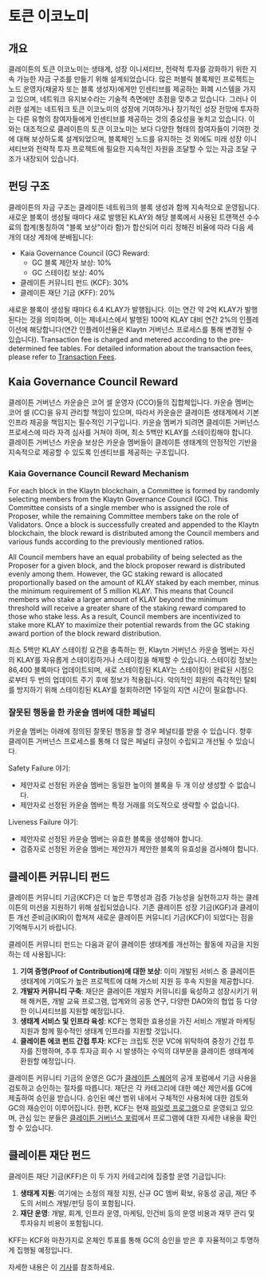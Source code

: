 # 토큰 이코노미

## 개요 <a id="overview"></a>

클레이튼의 토큰 이코노미는 생태계, 성장 이니셔티브, 전략적 투자를 강화하기 위한 지속 가능한 자금 구조를 만들기 위해 설계되었습니다. 많은 퍼블릭 블록체인 프로젝트는 노드 운영자(채굴자 또는 블록 생성자)에게만 인센티브를 제공하는 화폐 시스템을 가지고 있으며, 네트워크 유지보수라는 기술적 측면에만 초점을 맞추고 있습니다. 그러나 이러한 설계는 네트워크 토큰 이코노미의 성장에 기여하거나 장기적인 성장 전망에 투자하는 다른 유형의 참여자들에게 인센티브를 제공하는 것의 중요성을 놓치고 있습니다. 이와는 대조적으로 클레이튼의 토큰 이코노미는 보다 다양한 형태의 참여자들이 기여한 것에 대해 보상하도록 설계되었으며, 블록체인 노드를 유지하는 것 외에도 미래 성장 이니셔티브와 전략적 투자 프로젝트에 필요한 지속적인 자원을 조달할 수 있는 자금 조달 구조가 내장되어 있습니다.

## 펀딩 구조 <a id="funding-structure"></a>

클레이튼의 자금 구조는 클레이튼 네트워크의 블록 생성과 함께 지속적으로 운영됩니다. 새로운 블록이 생성될 때마다 새로 발행된 KLAY와 해당 블록에서 사용된 트랜잭션 수수료의 합계(통칭하여 "블록 보상"이라 함)가 합산되어 미리 정해진 비율에 따라 다음 세 개의 대상 계좌에 분배됩니다:

- Kaia Governance Council (GC) Reward:
  - GC 블록 제안자 보상: 10%
  - GC 스테이킹 보상: 40%
- 클레이튼 커뮤니티 펀드 (KCF): 30%
- 클레이튼 재단 기금 (KFF): 20%

새로운 블록이 생성될 때마다 6.4 KLAY가 발행됩니다. 이는 연간 약 2억 KLAY가 발행된다는 것을 의미하며, 이는 제네시스에서 발행된 100억 KLAY 대비 연간 2%의 인플레이션에 해당합니다(연간 인플레이션율은 Klaytn 거버넌스 프로세스를 통해 변경될 수 있습니다). Transaction fee is charged and metered according to the pre-determined fee tables. For detailed information about the transaction fees, please refer to [Transaction Fees](transaction-fees/transaction-fees.md).

## Kaia Governance Council Reward <a id="kaia-governance-council-reward"></a>

클레이튼 거버넌스 카운슬은 코어 셀 운영자 (CCO)들의 집합체입니다. 카운슬 멤버는 코어 셀 (CC)을 유지 관리할 책임이 있으며, 따라서 카운슬은 클레이튼 생태계에서 기본 인프라 제공을 책임지는 필수적인 기구입니다. 카운슬 멤버가 되려면 클레이튼 거버넌스 프로세스에 따라 자격 심사를 거쳐야 하며, 최소 5백만 KLAY를 스테이킹해야 합니다. 클레이튼 거버넌스 카운슬 보상은 카운슬 멤버들이 클레이튼 생태계의 안정적인 기반을 지속적으로 제공할 수 있도록 인센티브를 제공하는 구조입니다.

### Kaia Governance Council Reward Mechanism <a id="kaia-governance-council-reward-mechanism"></a>

For each block in the Klaytn blockchain, a Committee is formed by randomly selecting members from the Klaytn Governance Council (GC). This Committee consists of a single member who is assigned the role of Proposer, while the remaining Committee members take on the role of Validators. Once a block is successfully created and appended to the Klaytn blockchain, the block reward is distributed among the Council members and various funds according to the previously mentioned ratios.

All Council members have an equal probability of being selected as the Proposer for a given block, and the block proposer reward is distributed evenly among them. However, the GC staking reward is allocated proportionally based on the amount of KLAY staked by each member, minus the minimum requirement of 5 million KLAY. This means that Council members who stake a larger amount of KLAY beyond the minimum threshold will receive a greater share of the staking reward compared to those who stake less. As a result, Council members are incentivized to stake more KLAY to maximize their potential rewards from the GC staking award portion of the block reward distribution.

최소 5백만 KLAY 스테이킹 요건을 충족하는 한, Klaytn 거버넌스 카운슬 멤버는 자신의 KLAY를 자유롭게 스테이킹하거나 스테이킹을 해제할 수 있습니다. 스테이킹 정보는 86,400 블록마다 업데이트되며, 새로 스테이킹된 KLAY는 스테이킹이 완료된 시점으로부터 두 번의 업데이트 주기 후에 정보가 적용됩니다. 악의적인 회원의 즉각적인 탈퇴를 방지하기 위해 스테이킹된 KLAY를 철회하려면 1주일의 지연 시간이 필요합니다.

### 잘못된 행동을 한 카운슬 멤버에 대한 페널티 <a id="penalty-for-misbehaving-council-members"></a>

카운슬 멤버는 아래에 정의된 잘못된 행동을 할 경우 페널티를 받을 수 있습니다. 향후 클레이튼 거버넌스 프로세스를 통해 더 많은 페널티 규정이 수립되고 개선될 수 있습니다.

Safety Failure 야기:

- 제안자로 선정된 카운슬 멤버는 동일한 높이의 블록을 두 개 이상 생성할 수 없습니다.
- 제안자로 선정된 카운슬 멤버는 특정 거래를 의도적으로 생략할 수 없습니다.

Liveness Failure 야기:

- 제안자로 선정된 카운슬 멤버는 유효한 블록을 생성해야 합니다.
- 검증자로 선정된 카운슬 멤버는 제안자가 제안한 블록의 유효성을 검사해야 합니다.

## 클레이튼 커뮤니티 펀드 <a id="klaytn-community-fund"></a>

클레이튼 커뮤니티 기금(KCF)은 더 높은 투명성과 검증 가능성을 실현하고자 하는 클레이튼의 미션을 지원하기 위해 설립되었습니다. 기존 클레이튼 성장 기금(KGF)과 클레이튼 개선 준비금(KIR)이 합쳐져 새로운 클레이튼 커뮤니티 기금(KCF)이 되었다는 점을 기억해두시기 바랍니다.

클레이튼 커뮤니티 펀드는 다음과 같이 클레이튼 생태계를 개선하는 활동에 자금을 지원하는 데 사용됩니다:

1. **기여 증명(Proof of Contribution)에 대한 보상**: 이미 개발된 서비스 중 클레이튼 생태계에 기여도가 높은 프로젝트에 대해 가스비 지원 등 후속 지원을 제공합니다.
2. **개발자 커뮤니티 구축**: 재단은 클레이튼 개발자 커뮤니티를 육성하고 성장시키기 위해 해커톤, 개발 교육 프로그램, 업계와의 공동 연구, 다양한 DAO와의 협업 등 다양한 이니셔티브를 지원할 예정입니다.
3. **생태계 서비스 및 인프라 육성**: KCF는 명확한 효용성을 가진 서비스 개발과 마케팅 지원과 함께 필수적인 생태계 인프라를 지원할 것입니다.
4. **클레이튼 에코 펀드 간접 투자**: KCF는 크립토 전문 VC에 위탁하여 중장기 간접 투자를 진행하며, 추후 투자금 회수 시 발생하는 수익의 대부분을 클레이튼 생태계에 환원할 예정입니다.

클레이튼 커뮤니티 기금의 운영은 GC가 [클레이튼 스퀘어](https://square.klaytn.foundation/Home)의 공개 포럼에서 기금 사용을 검토하고 승인하는 절차를 따릅니다. 재단은 각 카테고리에 대한 예산 제안서를 GC에 제출하여 승인을 받습니다. 승인된 예산 범위 내에서 구체적인 사용처에 대한 검토와 GC의 재승인이 이루어집니다. 한편, KCF는 현재 [파일럿 프로그램](https://klaytn.foundation/kcf-grant-pilot/)으로 운영되고 있으며, 관심 있는 분들은 [클레이튼 거버넌스 포럼](https://govforum.klaytn.foundation/t/operational-procedures-of-the-kcf-grant-program-pilot/288)에서 프로그램에 대한 자세한 내용을 확인할 수 있습니다.

## 클레이튼 재단 펀드 <a id="klaytn-foundation-fund"></a>

클레이튼 재단 기금(KFF)은 이 두 가지 카테고리에 집중할 운영 기금입니다:

1. **생태계 지원**: 여기에는 소정의 재정 지원, 신규 GC 멤버 확보, 유동성 공급, 재단 주도의 서비스 개발/펀딩 등이 포함됩니다.
2. **재단 운영**: 개발, 회계, 인프라 운영, 마케팅, 인건비 등의 운영 비용과 재무 관리 및 투자유치 비용이 포함됩니다.

KFF는 KCF와 마찬가지로 온체인 투표를 통해 GC의 승인을 받은 후 자율적이고 투명하게 집행될 예정입니다.

자세한 내용은 이 [기사](https://medium.com/klaytn/klaytn-tokenomics-optimization-governance-proposal-securing-a-sustainable-verifiable-token-1efd2a49b04e)를 참조하세요.
